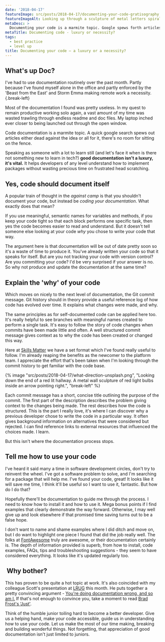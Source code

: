 ```yaml
---
date: '2018-04-17'
featureImage: src/posts/2018-04-17/documenting-your-code-gratisography.png
featureImageAlt: Looking up through a sculpture of metal letters spiralling up towards a blue sky.
metaDesc: >
  Documenting your code is a marmite topic. Google spews forth articles either dead against the idea or all for it. There's no room for sitting on the fence.
metaTitle: Documenting code - luxury or necessity?
tags:
  - best practice
  - level up
title: Documenting your code – a luxury or a necessity?
---
```


## What's up Doc?

I've had to use documentation routinely over the past month. Partly because I've found myself alone in the office and partly enforced by the 'Beast from the East' and Storm Emma making remote work a necessity.{.break-left}

Most of the documentation I found was pretty useless. In my quest to remain productive working solo again, a vast amount of my time was wasted trawling through endless readme and doc files. My laptop inched ever closer to being launched out through the open window.

Code documentation is a marmite topic. A quick google search spews out articles either dead against the idea or all for it, there's no room for sitting on the fence.

Speaking as someone with a lot to learn still (and let's face it when is there not something new to learn in tech?) **good documentation isn't a luxury, it's vital.** It helps developers of any level understand how to implement packages without wasting precious time on frustrated head scratching.

## Yes, code should document itself

A popular train of thought in the *against camp* is that you shouldn't document your code, but instead be _coding your documentation_. What exactly does that mean?

If you use meaningful, semantic names for variables and methods, if you keep your code tight so that each block performs one specific task, then yes the code becomes easier to read and understand. But it doesn't tell someone else looking at your code *why* you chose to write your code that way.

The argument here is that documentation will be out of date pretty soon so it's a waste of time to produce it. You've already written your code so that it speaks for itself. But are you not tracking your code with version control? Are you committing your code? I'd be very surprised if your answer is no. So why not produce and update the documentation at the same time?

## Explain the 'why' of your code

Which moves on nicely to the next level of documentation, the Git commit message. Git history should in theory provide a useful reference log of how code has evolved over time. It explains what changes were made, and why.

The same principles as for self-documented code can be applied here too. It's really helpful to see branches with meaningful names created to perform a single task. It's easy to follow the story of code changes when commits have been made little and often. A well structured commit message gives context as to why the code has been created or changed this way.

Here at [Skills Matter][1] we have a set format which I've found really useful to follow. I'm already reaping the benefits as the newcomer to the platform team. I appreciate the effort that's been taken when I'm looking through the commit history to get familiar with the code base.

{% image "src/posts/2018-04-17/what-direction-unsplash.png", "Looking down the end of a red lit hallway. A metal wall sculpture of red light bulbs inside an arrow pointing right.", "break-left" %}

Each commit message has a short, concise title outlining the purpose of the commit. The first part of the description describes the problem giving context to the changes being made. The rest describes how the code is structured. This is the part I really love, it's where I can discover why a previous developer chose to write the code in a particular way. It often gives background information on alternatives that were considered but rejected. I can find reference links to external resources that influenced the choices made. I learn.

But this isn't where the documentation process stops.

## Tell me how to use your code

I've heard it said many a time in software development circles, don't try to reinvent the wheel. I've got a software problem to solve, and I'm searching for a package that will help me. I've found your code, great! It looks like it will save me time, I think it'll be useful so I want to use it, fantastic. But how do I do that?

Hopefully there'll be documentation to guide me through the process. I need to know how to install it and how to use it. Mega bonus points if I find examples that clearly demonstrate the way forward. Otherwise, I may well give up and look elsewhere if that promised time saving turns out to be a false hope.

I don't want to name and shame examples where I did ditch and move on, but I do want to highlight one piece I found that did the job really well. The folks at [FontAwesome][2] truly are awesome, or their documentation certainly is. The depth of information provided is superb, from how to install, code examples, FAQs, tips and troubleshooting suggestions - they seem to have considered everything. It looks like it's updated regularly too.

##  Why bother?

This has proven to be quite a hot topic at work. It's also coincided with my colleague Scott's presentation at [LRUG][3] this month. He puts together a pretty convincing argument - [You're doing documentation wrong, and so am I.][4] If that's not enough to convince you, take a moment to read [Brad Frost's &#8216;Just'][5].

Think of the humble junior toiling hard to become a better developer. Give us a helping hand, make your code accessible, guide us in understanding how to use your code. Let us make the most of our time making, breaking and building wonderful things. Not forgetting, that appreciation of good documentation isn't just limited to juniors.

[1]: https://skillsmatter.com/
[2]: https://fontawesome.com/how-to-use/on-the-web/referencing-icons/basic-use
[3]: http://lrug.org/
[4]: http://bit.ly/2vnPdbJ
[5]: http://bit.ly/2H7Op0j
